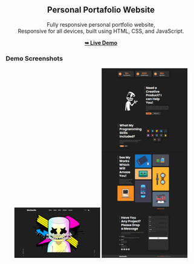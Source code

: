 <div align="center">
  
  <h2 align="center">Personal Portafolio Website</h2>

  Fully responsive personal portfolio website, <br />Responsive for all devices, built using HTML, CSS, and JavaScript.

  <a href="https://enzomenchise2525.github.io/portafolio_5/"><strong>➥ Live Demo</strong></a>

</div>

### Demo Screenshots

<p align="center">
  <img src="assets/images/index_mashmello.png" alt="Desktop Demo" width="45%" />
  <img src="assets/images/index_mashmello2.png" alt="Desktop Demo" width="45%" />
</p>
